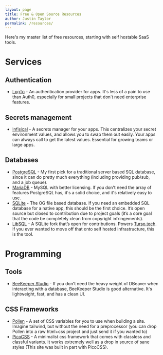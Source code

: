 ```yaml
---
layout: page
title: Free & Open Source Resources
author: Justin Taylor
permalink: /resources/
---
```


Here's my master list of free resources, starting with self hostable SaaS tools.

# Services

## Authentication

- [LogTo](https://logto.io) - An authentication provider for apps. It's less of a pain to use than Auth0, especially for small projects that don't need enterprise features.

## Secrets management

- [Infisical](https://infisical.com) - A secrets manager for your apps. This centralizes your secret environment values, and allows you to swap them out easily. Your apps can always call to get the latest values. Essential for growing teams or large apps.

## Databases

- [PostgreSQL](https://www.postgresql.org/) - My first pick for a traditional server based SQL database, since it can do pretty much everything (including providing pub/sub, and a job queue).
- [MariaDB](http://mariadb.com) - MySQL with better licensing. If you don't need the array of features PostgreSQL has, it's a solid choice, and it's relatively easy to use.
- [SQLite](https://www.sqlite.org) - The OG file based database. If you need an embedded SQL database for a native app, this should be the first choice. It’s open source but closed to contribution due to project goals (it’s a core goal that the code be completely clean from copyright infringements).
- [LibSQL](https://github.com/tursodatabase/libsql) - A SQLite fork that’s open for contributions. Powers [Turso.tech](https://turso.tech). If you ever wanted to move off that onto self hosted infrastructure, this is the tool.

# Programming

## Tools

- [BeeKeeper Studio](https://www.beekeeperstudio.io/get-community) - If you don't need the heavy weight of DBeaver when interacting with a database, BeeKeeper Studio is good alternative. It's lightweight, fast, and has a clean UI.

## CSS Frameworks

- [Pollen](https://www.pollen.style) - A set of CSS variables for you to use when building a site. Imagine tailwind, but without the need for a preprocessor (you can drop Pollen into a raw html+css project and just send it if you wanted to)
- [PicoCSS](https://picocss.com) - A minimalist css framework that comes with classless and classful variants. It works extremely well as a drop in source of sane styles (This site was built in part with PicoCSS).
